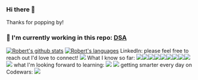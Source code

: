 ### Hi there 👋
Thanks  for popping by!
### 🌱 I'm currently working in this repo: [DSA](https://github.com/iggy18/data-structures-and-algorithms/tree/main/python/python)
[![Robert's github stats](https://github-readme-stats.vercel.app/api?username=RobertWRadford)](https://github.com/RobertWRadford/github-readme-stats)
[![Robert's languages](https://github-readme-stats.vercel.app/api/top-langs/?username=RobertWradford&layout=compact)](https://github.com/RobertWRadford/github-readme-stats)
LinkedIn: please feel free to reach out I'd love to connect!
[<img src="https://img.shields.io/badge/LinkedIn-0077B5?style=for-the-badge&logo=linkedin&logoColor=white" />](https://www.linkedin.com/in/robert-w-radford/)
What I know so far:
<img src="https://img.shields.io/badge/HTML5-E34F26?style=for-the-badge&logo=html5&logoColor=white" /><img src="https://img.shields.io/badge/CSS3-1572B6?style=for-the-badge&logo=css3&logoColor=white" /><img src="https://img.shields.io/badge/JavaScript-323330?style=for-the-badge&logo=javascript&logoColor=F7DF1E" /><img src="https://img.shields.io/badge/Node.js-43853D?style=for-the-badge&logo=node.js&logoColor=white" /><img src ="https://img.shields.io/badge/Express.js-404D59?style=for-the-badge" /><img src ="https://img.shields.io/badge/jQuery-0769AD?style=for-the-badge&logo=jquery&logoColor=white" /><img src="https://img.shields.io/badge/Python-3776AB?style=for-the-badge&logo=python&logoColor=white" /><img src="https://img.shields.io/badge/Django-092E20?style=for-the-badge&logo=django&logoColor=white" /><img src="https://img.shields.io/badge/PostgreSQL-316192?style=for-the-badge&logo=postgresql&logoColor=white" /><img src="https://img.shields.io/badge/Heroku-430098?style=for-the-badge&logo=heroku&logoColor=white" />
what I'm looking forward to learning:
<img src ="https://img.shields.io/badge/C%23-239120?style=for-the-badge&logo=c-sharp&logoColor=white" />
<img src ="https://img.shields.io/badge/C++?style=for-the-badge&logo=c++&logoColor=white" />
getting smarter every day on Codewars:
<img src = "https://www.codewars.com/users/RobertR928/badges/large" />
